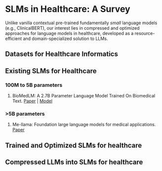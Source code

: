 # SLMs in Healthcare: A Survey
Unlike vanilla contextual pre-trained fundamentally _small_ language models (e.g., ClinicalBERT), our interest lies in compressed and optimized approaches for language models in healthcare, developed as a resource-efficient and domain-specialized solution to LLMs.

## Datasets for Healthcare Informatics

## Existing SLMs for Healthcare
### 100M to 5B parameters
1. BioMedLM: A 2.7B Parameter Language Model Trained On Biomedical Text. [Paper](https://arxiv.org/pdf/2403.18421) | [Model](https://huggingface.co/stanford-crfm/BioMedLM)

### >5B parameters
1. Me-llama: Foundation large language models for medical applications. [Paper](https://arxiv.org/abs/2402.12749)


## Trained and Optimized SLMs for healthcare

## Compressed LLMs into SLMs for healthcare


